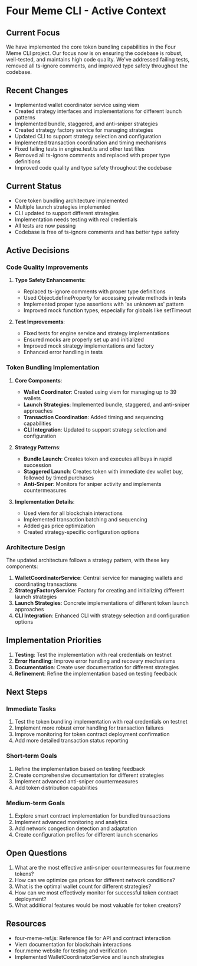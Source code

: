 # Four Meme CLI - Active Context

## Current Focus

We have implemented the core token bundling capabilities in the Four Meme CLI project. Our focus now is on ensuring the codebase is robust, well-tested, and maintains high code quality. We've addressed failing tests, removed all ts-ignore comments, and improved type safety throughout the codebase.

## Recent Changes

- Implemented wallet coordinator service using viem
- Created strategy interfaces and implementations for different launch patterns
- Implemented bundle, staggered, and anti-sniper strategies
- Created strategy factory service for managing strategies
- Updated CLI to support strategy selection and configuration
- Implemented transaction coordination and timing mechanisms
- Fixed failing tests in engine.test.ts and other test files
- Removed all ts-ignore comments and replaced with proper type definitions
- Improved code quality and type safety throughout the codebase

## Current Status

- Core token bundling architecture implemented
- Multiple launch strategies implemented
- CLI updated to support different strategies
- Implementation needs testing with real credentials
- All tests are now passing
- Codebase is free of ts-ignore comments and has better type safety

## Active Decisions

### Code Quality Improvements

1. **Type Safety Enhancements**:

   - Replaced ts-ignore comments with proper type definitions
   - Used Object.defineProperty for accessing private methods in tests
   - Implemented proper type assertions with 'as unknown as' pattern
   - Improved mock function types, especially for globals like setTimeout

2. **Test Improvements**:
   - Fixed tests for engine service and strategy implementations
   - Ensured mocks are properly set up and initialized
   - Improved mock strategy implementations and factory
   - Enhanced error handling in tests

### Token Bundling Implementation

1. **Core Components**:

   - **Wallet Coordinator**: Created using viem for managing up to 39 wallets
   - **Launch Strategies**: Implemented bundle, staggered, and anti-sniper approaches
   - **Transaction Coordination**: Added timing and sequencing capabilities
   - **CLI Integration**: Updated to support strategy selection and configuration

2. **Strategy Patterns**:

   - **Bundle Launch**: Creates token and executes all buys in rapid succession
   - **Staggered Launch**: Creates token with immediate dev wallet buy, followed by timed purchases
   - **Anti-Sniper**: Monitors for sniper activity and implements countermeasures

3. **Implementation Details**:
   - Used viem for all blockchain interactions
   - Implemented transaction batching and sequencing
   - Added gas price optimization
   - Created strategy-specific configuration options

### Architecture Design

The updated architecture follows a strategy pattern, with these key components:

1. **WalletCoordinatorService**: Central service for managing wallets and coordinating transactions
2. **StrategyFactoryService**: Factory for creating and initializing different launch strategies
3. **Launch Strategies**: Concrete implementations of different token launch approaches
4. **CLI Integration**: Enhanced CLI with strategy selection and configuration options

## Implementation Priorities

1. **Testing**: Test the implementation with real credentials on testnet
2. **Error Handling**: Improve error handling and recovery mechanisms
3. **Documentation**: Create user documentation for different strategies
4. **Refinement**: Refine the implementation based on testing feedback

## Next Steps

### Immediate Tasks

1. Test the token bundling implementation with real credentials on testnet
2. Implement more robust error handling for transaction failures
3. Improve monitoring for token contract deployment confirmation
4. Add more detailed transaction status reporting

### Short-term Goals

1. Refine the implementation based on testing feedback
2. Create comprehensive documentation for different strategies
3. Implement advanced anti-sniper countermeasures
4. Add token distribution capabilities

### Medium-term Goals

1. Explore smart contract implementation for bundled transactions
2. Implement advanced monitoring and analytics
3. Add network congestion detection and adaptation
4. Create configuration profiles for different launch scenarios

## Open Questions

1. What are the most effective anti-sniper countermeasures for four.meme tokens?
2. How can we optimize gas prices for different network conditions?
3. What is the optimal wallet count for different strategies?
4. How can we most effectively monitor for successful token contract deployment?
5. What additional features would be most valuable for token creators?

## Resources

- four-meme-ref.js: Reference file for API and contract interaction
- Viem documentation for blockchain interactions
- four.meme website for testing and verification
- Implemented WalletCoordinatorService and launch strategies
